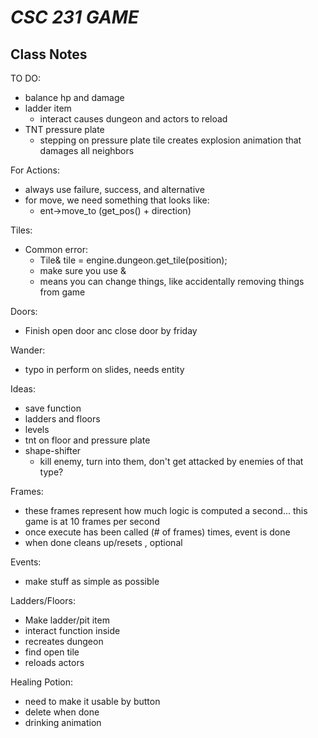 # *CSC 231 GAME*
## Class Notes

TO DO: 
* balance hp and damage
* ladder item 
  * interact causes dungeon and actors to reload
* TNT pressure plate 
  * stepping on pressure plate tile creates explosion animation that damages all neighbors

For Actions: 
* always use failure, success, and alternative
* for move, we need something that looks like:
  * ent->move_to (get_pos() + direction)

Tiles:
* Common error: 
  * Tile& tile = engine.dungeon.get_tile(position);
  * make sure you use & 
  * means you can change things, like accidentally removing things from game

Doors: 
* Finish open door anc close door by friday 

Wander: 
* typo in perform on slides, needs entity

Ideas: 
* save function
* ladders and floors
* levels
* tnt on floor and pressure plate
* shape-shifter
  * kill enemy, turn into them, don't get attacked by enemies of that type? 

Frames:
* these frames represent how much logic is computed a second... this game is at 10 frames per second
* once execute has been called (# of frames) times, event is done
* when done cleans up/resets , optional 

Events: 
* make stuff as simple as possible

Ladders/Floors:
* Make ladder/pit item 
* interact function inside 
* recreates dungeon
* find open tile 
* reloads actors 

Healing Potion: 
* need to make it usable by button 
* delete when done 
* drinking animation
